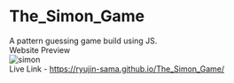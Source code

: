 # The_Simon_Game
A pattern guessing game build using JS. </br>
Website Preview </br>
![simon](https://user-images.githubusercontent.com/97237040/173228443-be90d46c-ea69-492e-8874-e04ed3352cf2.png) </br>
Live Link - https://ryujin-sama.github.io/The_Simon_Game/
